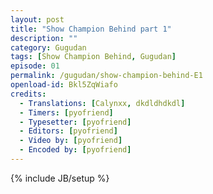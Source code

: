 ```yaml
---
layout: post
title: "Show Champion Behind part 1"
description: ""
category: Gugudan
tags: [Show Champion Behind, Gugudan]
episode: 01
permalink: /gugudan/show-champion-behind-E1
openload-id: Bkl5ZqWiafo
credits:
  - Translations: [Calynxx, dkdldhdkdl]
  - Timers: [pyofriend]
  - Typesetter: [pyofriend]
  - Editors: [pyofriend]
  - Video by: [pyofriend]
  - Encoded by: [pyofriend]
---
```

{% include JB/setup %}
